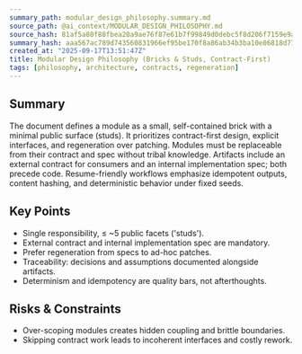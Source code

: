 ```yaml
---
summary_path: modular_design_philosophy.summary.md
source_path: @ai_context/MODULAR_DESIGN_PHILOSOPHY.md
source_hash: 81af5a80f88fbea20a9ae76f87e61b7f99849d0debc5f8d206f7159e9aed12de
summary_hash: aaa567ac789d743560831966ef95be170f8a86ab34b3ba10e06818d77f5d01f3
created_at: "2025-09-17T13:51:47Z"
title: Modular Design Philosophy (Bricks & Studs, Contract-First)
tags: [philosophy, architecture, contracts, regeneration]
---
```


## Summary

The document defines a module as a small, self-contained brick with a minimal public surface (studs). It prioritizes contract-first design, explicit interfaces, and regeneration over patching. Modules must be replaceable from their contract and spec without tribal knowledge. Artifacts include an external contract for consumers and an internal implementation spec; both precede code. Resume-friendly workflows emphasize idempotent outputs, content hashing, and deterministic behavior under fixed seeds.


## Key Points

- Single responsibility, ≤ ~5 public facets ('studs').
- External contract and internal implementation spec are mandatory.
- Prefer regeneration from specs to ad-hoc patches.
- Traceability: decisions and assumptions documented alongside artifacts.
- Determinism and idempotency are quality bars, not afterthoughts.


## Risks & Constraints

- Over-scoping modules creates hidden coupling and brittle boundaries.
- Skipping contract work leads to incoherent interfaces and costly rework.